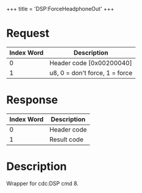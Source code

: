 +++
title = 'DSP:ForceHeadphoneOut'
+++

# Request

| Index Word | Description                    |
|------------|--------------------------------|
| 0          | Header code \[0x00200040\]     |
| 1          | u8, 0 = don't force, 1 = force |

# Response

| Index Word | Description |
|------------|-------------|
| 0          | Header code |
| 1          | Result code |

# Description

Wrapper for cdc:DSP cmd 8.

